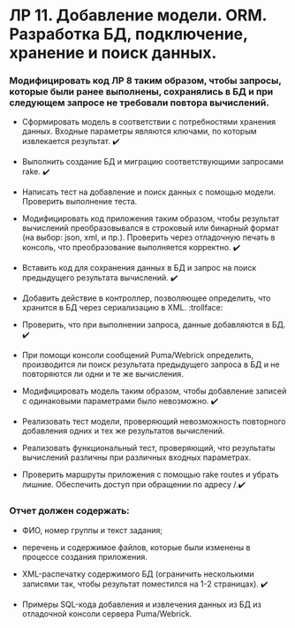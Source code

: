 # ЛР 11. Добавление модели. ORM. Разработка БД, подключение, хранение и поиск данных.
### Модифицировать код ЛР 8 таким образом, чтобы запросы, которые были ранее выполнены, сохранялись в БД и при следующем запросе не требовали повтора вычислений.

* Сформировать модель в соответствии с потребностями хранения данных. Входные параметры являются ключами, по которым извлекается результат. :heavy_check_mark:

* Выполнить создание БД и миграцию соответствующими запросами rake. :heavy_check_mark:

* Написать тест на добавление и поиск данных с помощью модели. Проверить выполнение теста.

* Модифицировать код приложения таким образом, чтобы результат вычислений преобразовывался в строковый или бинарный формат (на выбор: json, xml, и пр.). Проверить через отладочную печать в консоль, что преобразование выполняется корректно. :heavy_check_mark: 

* Вставить код для сохранения данных в БД и запрос на поиск предыдущего результата вычислений. :heavy_check_mark:

* Добавить действие в контроллер, позволяющее определить, что хранится в БД через сериализацию в XML.  :trollface:

* Проверить, что при выполнении запроса, данные добавляются в БД. :heavy_check_mark:

* При помощи консоли сообщений Puma/Webrick определить, производится ли поиск результата предыдущего запроса в БД и не повторяются ли одни и те же вычисления.

* Модифицировать модель таким образом, чтобы добавление записей с одинаковыми параметрами было невозможно. :heavy_check_mark: 

* Реализовать тест модели, проверяющий невозможность повторного добавления одних и тех же результатов вычислений.

* Реализовать функциональный тест, проверяющий, что результаты вычислений различны при различных входных параметрах.

* Проверить маршруты приложения с помощью rake routes и убрать лишние. Обеспечить доступ при обращении по адресу /.:heavy_check_mark:

### Отчет должен содержать:

- ФИО, номер группы и текст задания;

- перечень и содержимое файлов, которые были изменены в процессе создания приложения.

- XML-распечатку содержимого БД (ограничить несколькими записями так, чтобы результат поместился на 1-2 страницах). :heavy_check_mark:

- Примеры SQL-кода добавления и извлечения данных из БД из отладочной консоли сервера Puma/Webrick.